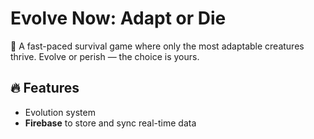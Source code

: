 # Evolve Now: Adapt or Die

🧬 A fast-paced survival game where only the most adaptable creatures thrive. Evolve or perish — the choice is yours.

## 🔥 Features
- Evolution system
- **Firebase** to store and sync real-time data
